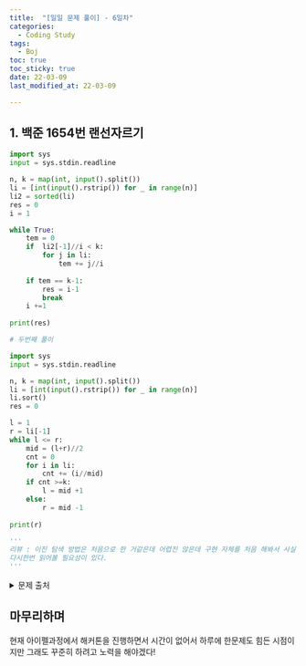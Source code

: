 ```yaml
---
title:  "[일일 문제 풀이] - 6일차"
categories:
  - Coding Study
tags:
  - Boj
toc: true
toc_sticky: true 
date: 22-03-09
last_modified_at: 22-03-09

---
```

## 1. 백준 1654번 랜선자르기
```python
import sys
input = sys.stdin.readline

n, k = map(int, input().split())
li = [int(input().rstrip()) for _ in range(n)]
li2 = sorted(li)
res = 0
i = 1 

while True:
    tem = 0
    if  li2[-1]//i < k:
        for j in li:
            tem += j//i
    
    if tem == k-1:
        res = i-1
        break
    i +=1
    
print(res)

# 두번째 풀이

import sys
input = sys.stdin.readline

n, k = map(int, input().split())
li = [int(input().rstrip()) for _ in range(n)]
li.sort()
res = 0

l = 1
r = li[-1]
while l <= r:
    mid = (l+r)//2
    cnt = 0
    for i in li:
        cnt += (i//mid)
    if cnt >=k:
        l = mid +1
    else:
        r = mid -1
    
print(r)

'''
리뷰 : 이진 탐색 방법은 처음으로 한 거같은데 어렵진 않은데 구현 자체를 처음 해봐서 사실 답을 보면서 했다... 
다시한번 읽어볼 필요성이 있다.
'''
```
<details>
<summary>문제 출처</summary>
<div markdown="1">       

[1654번](https://www.acmicpc.net/problem/1654)

</div>
</details>




## 마무리하며
현재 아이펠과정에서 해커톤을 진행하면서 시간이 없어서 하루에 한문제도 힘든 시점이지만 그래도 꾸준히 하려고 노력을 해야겠다!
